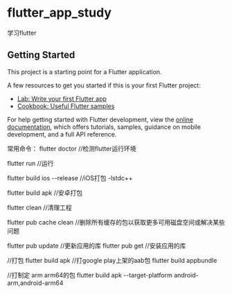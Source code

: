 # flutter_app_study

学习flutter

## Getting Started

This project is a starting point for a Flutter application.

A few resources to get you started if this is your first Flutter project:

- [Lab: Write your first Flutter app](https://docs.flutter.dev/get-started/codelab)
- [Cookbook: Useful Flutter samples](https://docs.flutter.dev/cookbook)

For help getting started with Flutter development, view the
[online documentation](https://docs.flutter.dev/), which offers tutorials,
samples, guidance on mobile development, and a full API reference.


常用命令：
flutter doctor //检测flutter运行环境

flutter run //运行

flutter build ios --release //iOS打包 -lstdc++

flutter build apk //安卓打包

flutter clean //清理工程 

flutter pub cache clean //删除所有缓存的包以获取更多可用磁盘空间或解决某些问题

flutter pub update //更新应用的库
flutter pub get //安装应用的库


//打包
flutter build apk
//打google play上架的aab包
flutter build appbundle

//打制定 arm arm64的包
flutter build apk --target-platform android-arm,android-arm64